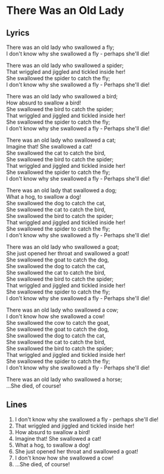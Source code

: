 # There Was an Old Lady

## Lyrics
There was an old lady who swallowed a fly;<br>
I don't know why she swallowed a fly - perhaps she'll die!

There was an old lady who swallowed a spider;<br>
That wriggled and jiggled and tickled inside her!<br>
She swallowed the spider to catch the fly;<br>
I don't know why she swallowed a fly - Perhaps she'll die!

There was an old lady who swallowed a bird;<br>
How absurd to swallow a bird!<br>
She swallowed the bird to catch the spider;<br>
That wriggled and jiggled and tickled inside her!<br>
She swallowed the spider to catch the fly;<br>
I don't know why she swallowed a fly - Perhaps she'll die!

There was an old lady who swallowed a cat;<br>
Imagine that! She swallowed a cat!<br>
She swallowed the cat to catch the bird,<br>
She swallowed the bird to catch the spider;<br>
That wriggled and jiggled and tickled inside her!<br>
She swallowed the spider to catch the fly;<br>
I don't know why she swallowed a fly - Perhaps she'll die!

There was an old lady that swallowed a dog;<br>
What a hog, to swallow a dog!<br>
She swallowed the dog to catch the cat,<br>
She swallowed the cat to catch the bird,<br>
She swallowed the bird to catch the spider;<br>
That wriggled and jiggled and tickled inside her!<br>
She swallowed the spider to catch the fly;<br>
I don't know why she swallowed a fly - Perhaps she'll die!

There was an old lady who swallowed a goat;<br>
She just opened her throat and swallowed a goat!<br>
She swallowed the goat to catch the dog,<br>
She swallowed the dog to catch the cat,<br>
She swallowed the cat to catch the bird,<br>
She swallowed the bird to catch the spider;<br>
That wriggled and jiggled and tickled inside her!<br>
She swallowed the spider to catch the fly;<br>
I don't know why she swallowed a fly - Perhaps she'll die!

There was an old lady who swallowed a cow;<br>
I don't know how she swallowed a cow!<br>
She swallowed the cow to catch the goat,<br>
She swallowed the goat to catch the dog,<br>
She swallowed the dog to catch the cat,<br>
She swallowed the cat to catch the bird,<br>
She swallowed the bird to catch the spider;<br>
That wriggled and jiggled and tickled inside her!<br>
She swallowed the spider to catch the fly;<br>
I don't know why she swallowed a fly - Perhaps she'll die!

There was an old lady who swallowed a horse;<br>
...She died, of course!

## Lines
1. I don't know why she swallowed a fly - perhaps she'll die!
2. That wriggled and jiggled and tickled inside her!
3. How absurd to swallow a bird!
4. Imagine that! She swallowed a cat!
5. What a hog, to swallow a dog!
6. She just opened her throat and swallowed a goat!
7. I don't know how she swallowed a cow!
8. ...She died, of course!